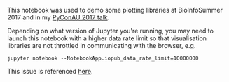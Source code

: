 
This notebook was used to demo some plotting libraries at BioInfoSummer 2017 and in my [PyConAU 2017 talk](https://www.youtube.com/watch?v=6d3Yk7a2qYI).

Depending on what version of Jupyter you're running, you may need to launch this notebook with a higher data rate limit so that visualisation libraries are not throttled in communicating with the browser, e.g.

```jupyter notebook --NotebookApp.iopub_data_rate_limit=10000000```

This issue is referenced [here](https://github.com/jupyter/notebook/issues/2287).
